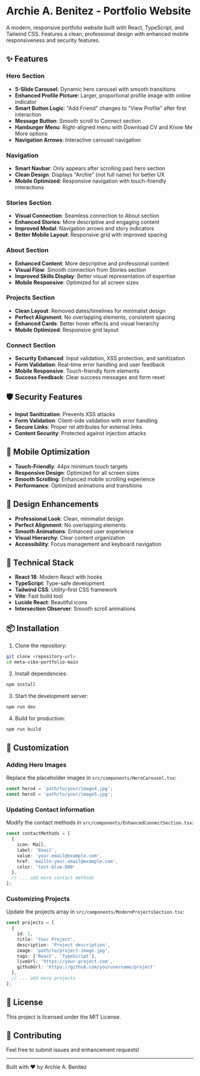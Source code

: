 # Archie A. Benitez - Portfolio Website

A modern, responsive portfolio website built with React, TypeScript, and Tailwind CSS. Features a clean, professional design with enhanced mobile responsiveness and security features.

## ✨ Features

### Hero Section
- **5-Slide Carousel**: Dynamic hero carousel with smooth transitions
- **Enhanced Profile Picture**: Larger, proportional profile image with online indicator
- **Smart Button Logic**: "Add Friend" changes to "View Profile" after first interaction
- **Message Button**: Smooth scroll to Connect section
- **Hamburger Menu**: Right-aligned menu with Download CV and Know Me More options
- **Navigation Arrows**: Interactive carousel navigation

### Navigation
- **Smart Navbar**: Only appears after scrolling past hero section
- **Clean Design**: Displays "Archie" (not full name) for better UX
- **Mobile Optimized**: Responsive navigation with touch-friendly interactions

### Stories Section
- **Visual Connection**: Seamless connection to About section
- **Enhanced Stories**: More descriptive and engaging content
- **Improved Modal**: Navigation arrows and story indicators
- **Better Mobile Layout**: Responsive grid with improved spacing

### About Section
- **Enhanced Content**: More descriptive and professional content
- **Visual Flow**: Smooth connection from Stories section
- **Improved Skills Display**: Better visual representation of expertise
- **Mobile Responsive**: Optimized for all screen sizes

### Projects Section
- **Clean Layout**: Removed dates/timelines for minimalist design
- **Perfect Alignment**: No overlapping elements, consistent spacing
- **Enhanced Cards**: Better hover effects and visual hierarchy
- **Mobile Optimized**: Responsive grid layout

### Connect Section
- **Security Enhanced**: Input validation, XSS protection, and sanitization
- **Form Validation**: Real-time error handling and user feedback
- **Mobile Responsive**: Touch-friendly form elements
- **Success Feedback**: Clear success messages and form reset

## 🛡️ Security Features

- **Input Sanitization**: Prevents XSS attacks
- **Form Validation**: Client-side validation with error handling
- **Secure Links**: Proper rel attributes for external links
- **Content Security**: Protected against injection attacks

## 📱 Mobile Optimization

- **Touch-Friendly**: 44px minimum touch targets
- **Responsive Design**: Optimized for all screen sizes
- **Smooth Scrolling**: Enhanced mobile scrolling experience
- **Performance**: Optimized animations and transitions

## 🎨 Design Enhancements

- **Professional Look**: Clean, minimalist design
- **Perfect Alignment**: No overlapping elements
- **Smooth Animations**: Enhanced user experience
- **Visual Hierarchy**: Clear content organization
- **Accessibility**: Focus management and keyboard navigation

## 🚀 Technical Stack

- **React 18**: Modern React with hooks
- **TypeScript**: Type-safe development
- **Tailwind CSS**: Utility-first CSS framework
- **Vite**: Fast build tool
- **Lucide React**: Beautiful icons
- **Intersection Observer**: Smooth scroll animations

## 📦 Installation

1. Clone the repository:
```bash
git clone <repository-url>
cd meta-vibe-portfolio-main
```

2. Install dependencies:
```bash
npm install
```

3. Start the development server:
```bash
npm run dev
```

4. Build for production:
```bash
npm run build
```

## 🔧 Customization

### Adding Hero Images
Replace the placeholder images in `src/components/HeroCarousel.tsx`:
```typescript
const hero4 = 'path/to/your/image4.jpg';
const hero5 = 'path/to/your/image5.jpg';
```

### Updating Contact Information
Modify the contact methods in `src/components/EnhancedConnectSection.tsx`:
```typescript
const contactMethods = [
  {
    icon: Mail,
    label: 'Email',
    value: 'your.email@example.com',
    href: 'mailto:your.email@example.com',
    color: 'text-blue-600'
  },
  // ... add more contact methods
];
```

### Customizing Projects
Update the projects array in `src/components/ModernProjectsSection.tsx`:
```typescript
const projects = [
  {
    id: 1,
    title: 'Your Project',
    description: 'Project description',
    image: 'path/to/project-image.jpg',
    tags: ['React', 'TypeScript'],
    liveUrl: 'https://your-project.com',
    githubUrl: 'https://github.com/yourusername/project'
  },
  // ... add more projects
];
```

## 📄 License

This project is licensed under the MIT License.

## 🤝 Contributing

Feel free to submit issues and enhancement requests!

---

Built with ❤️ by Archie A. Benitez

